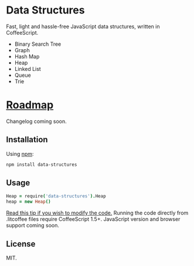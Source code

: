 # Data Structures
Fast, light and hassle-free JavaScript data structures, written in CoffeeScript.

- Binary Search Tree
- Graph
- Hash Map
- Heap
- Linked List
- Queue
- Trie

# [Roadmap](https://github.com/chenglou/data-structures/wiki)


Changelog coming soon.

## Installation
Using [npm](http://www.npmjs.org):
```bash
npm install data-structures
```

## Usage
```coffeescript
Heap = require('data-structures').Heap
heap = new Heap()
```

[Read this tip if you wish to modify the code.](https://www.github.com/chenglou/data-structures/wiki/Literate-CoffeeScript-setup-in-Sublime-Text)
Running the code directly from .litcoffee files require CoffeeScript 1.5+. JavaScript version and browser support coming soon.

## License
MIT.
